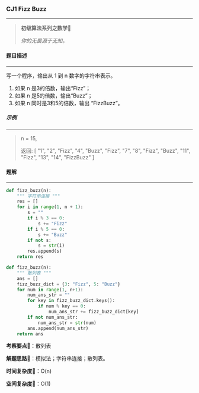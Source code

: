 ### CJ1 Fizz Buzz

---



> **初级算法系列之数学**🌈
>
> *你的无畏源于无知。*



#### 题目描述

---

写一个程序，输出从 1 到 n 数字的字符串表示。

1. 如果 n 是3的倍数，输出“Fizz”；
2. 如果 n 是5的倍数，输出“Buzz”；
3. 如果 n 同时是3和5的倍数，输出 “FizzBuzz”。



##### 示例

---

> n = 15,
>
> 返回:
> [
>     "1",
>     "2",
>     "Fizz",
>     "4",
>     "Buzz",
>     "Fizz",
>     "7",
>     "8",
>     "Fizz",
>     "Buzz",
>     "11",
>     "Fizz",
>     "13",
>     "14",
>     "FizzBuzz"
> ]



#### 题解

---

```python
def fizz_buzz(n):
    """ 字符串连接 """
    res = []
    for i in range(1, n + 1):
        s = ""
        if i % 3 == 0:
            s += "Fizz"
        if i % 5 == 0:
            s += "Buzz"
        if not s:
            s = str(i)
        res.append(s)
    return res
```



```python
def fizz_buzz(n):
    """ 散列表 """
    ans = []
    fizz_buzz_dict = {3: "Fizz", 5: "Buzz"}
    for num in range(1, n+1):
        num_ans_str = ""
        for key in fizz_buzz_dict.keys():
            if num % key == 0:
                num_ans_str += fizz_buzz_dict[key]
        if not num_ans_str:
            num_ans_str = str(num)
        ans.append(num_ans_str)
    return ans
```



**考察要点**🍥：散列表

**解题思路**🍬：模拟法；字符串连接；散列表。



**时间复杂度**🍉：O(n)

**空间复杂度**🍭：O(1)

